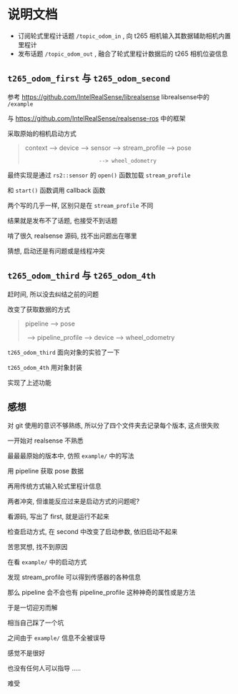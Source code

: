 # 说明文档

- 订阅轮式里程计话题 `/topic_odom_in` , 向 t265 相机输入其数据辅助相机内置里程计
- 发布话题 `/topic_odom_out` , 融合了轮式里程计数据后的 t265 相机位姿信息



## `t265_odom_first` 与 `t265_odom_second` 

参考 https://github.com/IntelRealSense/librealsense librealsense中的 `/example` 

与 https://github.com/IntelRealSense/realsense-ros 中的框架

采取原始的相机启动方式

> context --> device --> sensor --> stream_profile --> pose
>
>    	                     --> wheel_odometry

最终实现是通过 `rs2::sensor` 的 `open()` 函数加载 `stream_profile` 

和 `start()` 函数调用 callback 函数

两个写的几乎一样, 区别只是在 `stream_profile` 不同



结果就是发布不了话题, 也接受不到话题

啃了很久 realsense 源码, 找不出问题出在哪里

猜想, 启动还是有问题或是线程冲突



## `t265_odom_third` 与 `t265_odom_4th` 

 赶时间, 所以没去纠结之前的问题

改变了获取数据的方式

> pipeline --> pose
>
> ​       	--> pipeline_profile --> device --> wheel_odometry

 `t265_odom_third` 面向对象的实验了一下

 `t265_odom_4th` 用对象封装

实现了上述功能



## 感想

对 git 使用的意识不够熟练, 所以分了四个文件夹去记录每个版本, 这点很失败



一开始对 realsense 不熟悉

最最最原始的版本中, 仿照 `example/` 中的写法

用 pipeline 获取 pose 数据

再用传统方式输入轮式里程计信息

两者冲突, 但谁能反应过来是启动方式的问题呢?



看源码, 写出了 first, 就是运行不起来

检查启动方式, 在 second 中改变了启动参数, 依旧启动不起来

苦思冥想, 找不到原因



在看 `example/` 中的启动方式

发现 stream_profile 可以得到传感器的各种信息

那么 pipeline 会不会也有 pipeline_profile 这种神奇的属性或是方法



于是一切迎刃而解



相当自己踩了一个坑

之间由于 `example/` 信息不全被误导

感觉不是很好

也没有任何人可以指导 .....

难受